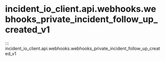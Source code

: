 # incident_io_client.api.webhooks.webhooks_private_incident_follow_up_created_v1

::: incident_io_client.api.webhooks.webhooks_private_incident_follow_up_created_v1